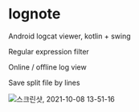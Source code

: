 # lognote

Android logcat viewer, kotlin + swing

Regular expression filter

Online / offline log view

Save split file by lines

![스크린샷, 2021-10-08 13-51-16](https://user-images.githubusercontent.com/75207513/136500569-f72dacf7-0e80-40b8-8c11-e469bbc7b49d.png)
